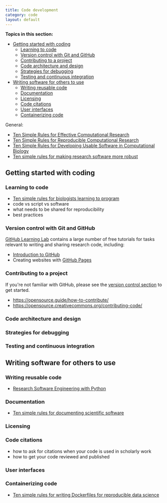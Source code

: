 ```yaml
---
title: Code development
category: code
layout: default
---
```


**Topics in this section:**
- [Getting started with coding](#getting-started-with-coding)
  - [Learning to code](#learning-to-code)
  - [Version control with Git and GitHub](#version-control-with-git-and-github)
  - [Contributing to a project](#contributing-to-a-project)
  - [Code architecture and design](#code-architecture-and-design)
  - [Strategies for debugging](#strategies-for-debugging)
  - [Testing and continuous integration](#testing-and-continuous-integration)
- [Writing software for others to use](#writing-software-for-others-to-use)
  - [Writing reusable code](#writing-reusable-code)
  - [Documentation](#documentation)
  - [Licensing](#licensing)
  - [Code citations](#code-citations)
  - [User interfaces](#user-interfaces)
  - [Containerizing code](#containerizing-code)

General:

- [Ten Simple Rules for Effective Computational Research](https://journals.plos.org/ploscompbiol/article?id=10.1371/journal.pcbi.1003506)
- [Ten Simple Rules for Reproducible Computational Research](https://journals.plos.org/ploscompbiol/article?id=10.1371/journal.pcbi.1003285)
- [Ten Simple Rules for Developing Usable Software in Computational Biology](https://journals.plos.org/ploscompbiol/article?id=10.1371/journal.pcbi.1005265)
- [Ten simple rules for making research software more robust](https://journals.plos.org/ploscompbiol/article?id=10.1371/journal.pcbi.1005412)

## Getting started with coding

### Learning to code

- [Ten simple rules for biologists learning to program](https://journals.plos.org/ploscompbiol/article?id=10.1371/journal.pcbi.1005871)
- code vs script vs software
- what needs to be shared for reproducibility
- best practices

### Version control with Git and GitHub

[GitHub Learning Lab](https://lab.github.com/) contains a large number of free tutorials
for tasks relevant to writing and sharing research code, including:

- [Introduction to GitHub](https://lab.github.com/githubtraining/introduction-to-github)
- Creating websites with [GitHub Pages](https://lab.github.com/githubtraining/github-pages)

### Contributing to a project

If you're not familiar with GitHub,
please see the [version control section](#version-control-with-git-and-github)
to get started.

- https://opensource.guide/how-to-contribute/
- https://opensource.creativecommons.org/contributing-code/

### Code architecture and design

### Strategies for debugging

### Testing and continuous integration

## Writing software for others to use

### Writing reusable code

- [Research Software Engineering with Python](https://merely-useful.tech/py-rse/index.html)

### Documentation

- [Ten simple rules for documenting scientific software](https://journals.plos.org/ploscompbiol/article?id=10.1371/journal.pcbi.1006561)

### Licensing

### Code citations

- how to ask for citations when your code is used in scholarly work
- how to get your code reviewed and published

### User interfaces

### Containerizing code

- [Ten simple rules for writing Dockerfiles for reproducible data science](https://journals.plos.org/ploscompbiol/article?id=10.1371/journal.pcbi.1008316)
